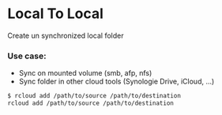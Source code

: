 # Local To Local
Create un synchronized local folder

### Use case:
- Sync on mounted volume (smb, afp, nfs)
- Sync folder in other cloud tools (Synologie Drive, iCloud, ...)

```bash
$ rcloud add /path/to/source /path/to/destination
rcloud add /path/to/source /path/to/destination
```